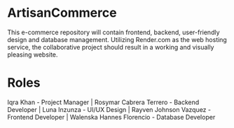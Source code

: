 # ArtisanCommerce
This e-commerce repository will contain frontend, backend, user-friendly design and database management. Utilizing Render.com as the web hosting service, the collaborative project should result in a working and visually pleasing website.

# Roles
Iqra Khan -	Project Manager |
Rosymar Cabrera Terrero	- Backend Developer |
Luna Inzunza - UI/UX Design |
Rayven Johnson Vazquez - Frontend Developer |
Walenska Hannes Florencio - Database Developer
